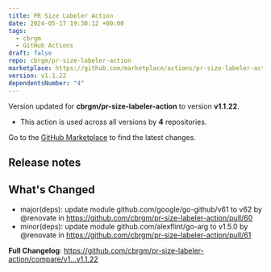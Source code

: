 ```yaml
---
title: PR Size Labeler Action
date: 2024-05-17 19:30:12 +00:00
tags:
  - cbrgm
  - GitHub Actions
draft: false
repo: cbrgm/pr-size-labeler-action
marketplace: https://github.com/marketplace/actions/pr-size-labeler-action
version: v1.1.22
dependentsNumber: "4"
---
```



Version updated for **cbrgm/pr-size-labeler-action** to version **v1.1.22**.
- This action is used across all versions by **4** repositories.

Go to the [GitHub Marketplace](https://github.com/marketplace/actions/pr-size-labeler-action) to find the latest changes.

## Release notes

## What's Changed
* major(deps): update module github.com/google/go-github/v61 to v62 by @renovate in https://github.com/cbrgm/pr-size-labeler-action/pull/60
* minor(deps): update module github.com/alexflint/go-arg to v1.5.0 by @renovate in https://github.com/cbrgm/pr-size-labeler-action/pull/61


**Full Changelog**: https://github.com/cbrgm/pr-size-labeler-action/compare/v1...v1.1.22
